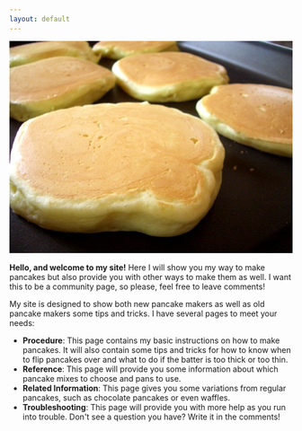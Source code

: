 ```yaml
---
layout: default
---
```



![Pancakes](/images/pancakes.jpg?raw=true)

**Hello, and welcome to my site!** Here I will show you my way to make pancakes but also provide you with other ways to make them as well. I want this to be a community page, so please, feel free to leave comments!

My site is designed to show both new pancake makers as well as old pancake makers some tips and tricks. I have several pages to meet your needs:

 - **Procedure**: This page contains my basic instructions on how to make pancakes. It will also contain some tips and tricks for how to know when to flip pancakes over and what to do if the batter is too thick or too thin.
 - **Reference**: This page will provide you some information about which pancake mixes to choose and pans to use.
 - **Related Information**: This page gives you some variations from regular pancakes, such as chocolate pancakes or even waffles.
 - **Troubleshooting**: This page will provide you with more help as you run into trouble. Don't see a question you have? Write it in the comments!
